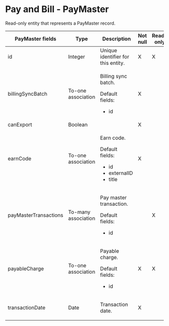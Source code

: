 # Pay and Bill - PayMaster

Read-only entity that represents a PayMaster record.

<table>
<colgroup>
<col width="20%" />
<col width="20%" />
<col width="20%" />
<col width="20%" />
<col width="20%" />
</colgroup>
<thead>
<tr class="header">
<th>PayMaster fields</th>
<th>Type</th>
<th>Description</th>
<th>Not null</th>
<th>Read-only</th>
</tr>
</thead>
<tbody>
<tr class="odd">
<td>id</td>
<td>Integer</td>
<td>Unique identifier for this entity.</td>
<td>X</td>
<td>X</td>
</tr>
<tr class="even">
<td>billingSyncBatch</td>
<td>To-one association</td>
<td><p>Billing sync batch.</p>
<p>Default fields:</p>
<ul>
<li>id</li>
</ul></td>
<td>X</td>
<td> </td>
</tr>
<tr class="odd">
<td>canExport</td>
<td>Boolean</td>
<td> </td>
<td>X</td>
<td> </td>
</tr>
<tr class="even">
<td>earnCode</td>
<td>To-one association</td>
<td><p>Earn code.</p>
<p>Default fields:</p>
<ul>
<li>id</li>
<li>externalID</li>
<li>title</li>
</ul></td>
<td>X</td>
<td> </td>
</tr>
<tr class="odd">
<td>payMasterTransactions</td>
<td>To-many association</td>
<td><p>Pay master transaction.</p>
<p>Default fields:</p>
<ul>
<li>id</li>
</ul></td>
<td> </td>
<td>X</td>
</tr>
<tr class="even">
<td>payableCharge</td>
<td>To-one association</td>
<td><p>Payable charge.</p>
<p>Default fields:</p>
<ul>
<li>id</li>
</ul></td>
<td>X</td>
<td>X</td>
</tr>
<tr class="odd">
<td>transactionDate</td>
<td><p>Date</p></td>
<td><p>Transaction date.</p></td>
<td>X</td>
<td> </td>
</tr>
</tbody>
</table>


